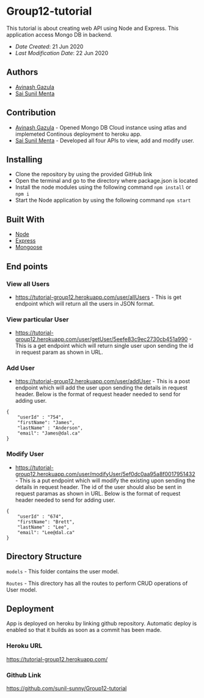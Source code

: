 # Group12-tutorial

This tutorial is about creating web API using Node and Express. This application access Mongo DB in backend.
* *Date Created*: 21 Jun 2020
* *Last Modification Date*: 22 Jun 2020

## Authors

* [Avinash Gazula](av530575@dal.ca) 
* [Sai Sunil Menta](ss734478@dal.ca)

## Contribution

* [Avinash Gazula](av530575@dal.ca) - Opened Mongo DB Cloud instance using atlas and implemeted Continous deployment to heroku app. 
* [Sai Sunil Menta](ss734478@dal.ca) - Developed all four APIs to view, add and modify user.

## Installing

* Clone the repository by using the provided GitHub link
* Open the terminal and go to the directory where package.json is located
* Install the node modules using the following command
	 `npm install` or `npm i` 
* Start the Node application by using the following command
	 `npm start`


## Built With

* [Node](https://nodejs.org/en/)
* [Express](https://expressjs.com/)
* [Mongoose](https://mongoosejs.com/)

## End points

### View all Users

* https://tutorial-group12.herokuapp.com/user/allUsers - This is get endpoint which will return all the users in JSON format.

### View particular User

* https://tutorial-group12.herokuapp.com/user/getUser/5eefe83c9ec2730cb451a990 - This is a get endpoint which will return single user upon sending the id in request param as shown in URL.

### Add User

* https://tutorial-group12.herokuapp.com/user/addUser - This is a post endpoint which will add the user upon sending the details in request header. Below is the format of request header needed to send for adding user.

```
{
	"userId" : "754",
	"firstName": "James",
	"lastName" : "Anderson",
	"email": "James@dal.ca"
}
```

### Modify User

* https://tutorial-group12.herokuapp.com/user/modifyUser/5ef0dc0aa95a8f0017951432 - This is a put endpoint which will modify the existing upon sending the details in request header. The id of the user should also be sent in request paramas as shown in URL. Below is the format of request header needed to send for adding user.

```
{
	"userId" : "674",
	"firstName": "Brett",
	"lastName" : "Lee",
	"email": "Lee@dal.ca"
}
```

## Directory Structure

`models` - This folder contains the user model.

`Routes` - This directory has all the routes to perform CRUD operations of User model.


## Deployment

App is deployed on heroku by linking github repository. Automatic deploy is enabled so that it builds as soon as a commit has been made.

### Heroku URL

https://tutorial-group12.herokuapp.com/

### Github Link

https://github.com/sunil-sunny/Group12-tutorial
